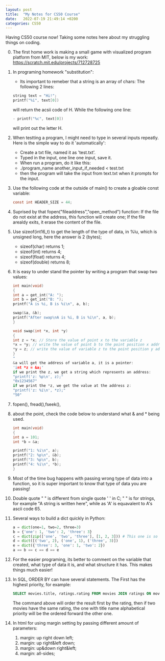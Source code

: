 ```yaml
---
layout: post
title:  "My Notes for CS50 Course"
date:   2022-07-19 21:49:14 +0200
categories: CS50
---
```



Having CS50 course now! Taking some notes here about my struggling things on coding.

0.  The first home work is making a small game with visualized program platform from MIT, below is my work:  
    <https://scratch.mit.edu/projects/712728725>

1. In programing homework "substitution":
    - Its important to remeber that a string is an array of chars:
    The following 2 lines:
    ```c
    string text = "Hi!";
    printf("%i", text[0])
    ```
    will return the acsii code of H. While the following one line:
    ```c
    - printf("%c", text[0])
    ```
    will print out the letter H.

2. When testting a program, I might need to type in several inputs repeatly. Here is the simple way to do it 'automatically':
    - Create a txt file, named it as 'test.txt'.
    - Typed in the input, one line one input, save it.
    - When run a program, do it like this:
    - ./program_name another_input_if_needed < test.txt
    - then the program will take the input from text.txt when it prompts for the input.

3. Use the following code at the outside of main() to create a gloable const variable:
    ```c
    const int HEADER_SIZE = 44;
    ```

4. Suprised by that fopen("fileaddress","open_method") function: If the file do not exist at the address, this function will create one; If the file arealdy exits, it erase the content of the file.

5. Use sizeof(int16_t) to get the length of the type of data, in %lu, which is unsigned long, here the answer is 2 (bytes);
    - sizeof(char)   returns 1;
    - sizeof(int)    returns 4;
    - sizeof(float)  returns 4;
    - sizeof(double) returns 8;

6. It is easy to under stand the pointer by writing a program that swap two values: 
    ```C
    int main(void)
    {
    int a = get_int("A: ");
    int b = get_int("B: ");
    printf("A is %i, B is %i\n", a, b);

    swap(&a, &b);
    printf("After swap\nA is %i, B is %i\n", a, b);
    }

    void swap(int *x, int *y)
    {
    int z = *x; // Store the value of point x to the variable z
    *x = *y; // write the value of point b to the point position x addressed
    *y = z; // write the value of variable z to the point position y addressed
    }
    "
    &a will get the address of variable a, it is a pointer:
    'int *z = &a;'
    if we print the z, we get a string which represents an address:
    "printf('z: %p\n', z);"
    "0x1234567"
    if we print the *z, we get the value at the address z:
    "printf('z: %i\n', *z);"
    "50"
    ```

7. fopen(), fread(),fseek(),

8. about the point, check the code below to understand what & and * being used.
    ```C
    int main(void)
    {
    int a = 101;
    int *b = &a;

    printf("1: %i\n", a);
    printf("2: %p\n", &b);
    printf("3: %p\n", b);
    printf("4: %i\n", *b);
    }
    ```
    
9. Most of the time bug happens with passing wrong type of data into a function, so it is super important to know that type of data you are passing!

10. Double quote " " is different from single quote ' ' in C; " " is for strings, for example "A string is written here", while as 'A' is equavalent to A's ascii code 65.

11. Several ways to build a dict quickly in Python:

    ```python
    a = dict(one=1, two=2, three=3)
    b = {'one': 1, 'two': 2, 'three': 3}
    c = dict(zip(['one', 'two', 'three'], [1, 2, 3])) # This one is so cool  
    d = dict([('two', 2), ('one', 1), ('three', 3)])
    e = dict({'three': 3, 'one': 1, 'two': 2})
    a == b == c == d == e
    ```

12. For the easier programing, its better to comment on the variable that created, what type of data it is, and what structure it has. This makes things much easier!  

13. In SQL, ORDER BY can have several statements. The First has the highest priority, for example:  
    ```sql
    SELECT movies.title, ratings.rating FROM movies JOIN ratings ON movies.id = ratings.movie_id WHERE movies.year = 2010 ORDER BY ratings.rating DESC, movies.title ASC;  
    ```
    The command above will order the result first by the rating, then if two movies have the same rating, the one with title name alphabetical priority will be the ordered forward the other one.

14. In html for using margin setting by passing different amount of parameters:
    1. margin: up right down left;
    2. margin: up right&left down;
    3. margin: up&down right&left;
    4. margin: all-sides;